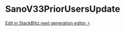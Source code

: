 # SanoV33PriorUsersUpdate

[Edit in StackBlitz next generation editor ⚡️](https://stackblitz.com/~/github.com/scoshields/SanoV33PriorUsersUpdate)